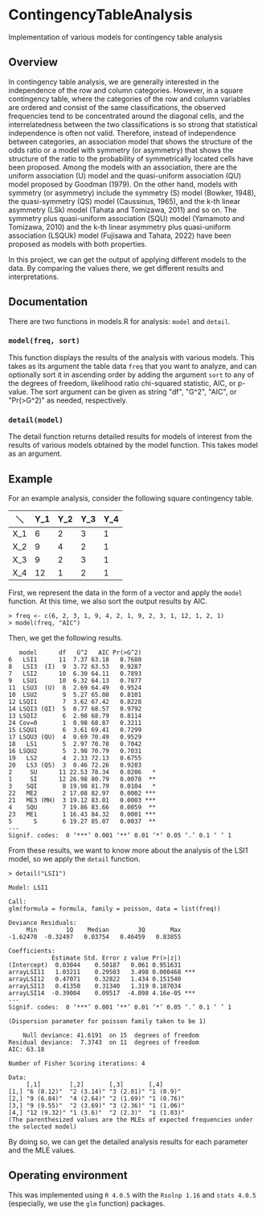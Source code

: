 # ContingencyTableAnalysis

Implementation of various models for contingency table analysis

## Overview

In contingency table analysis, we are generally interested in the independence of the row and column categories.
However, in a square contingency table, where the categories of the row and column variables are ordered and consist of the same classifications, the observed frequencies tend to be concentrated around the diagonal cells, and the interrelatedness between the two classifications is so strong that statistical independence is often not valid.
Therefore, instead of independence between categories, an association model that shows the structure of the odds ratio or a model with symmetry (or asymmetry) that shows the structure of the ratio to the probability of symmetrically located cells have been proposed.
Among the models with an association, there are the uniform association (U) model and the quasi-uniform association (QU) model proposed by Goodman (1979).
On the other hand, models with symmetry (or asymmetry) include the symmetry (S) model (Bowker, 1948), the quasi-symmetry (QS) model (Caussinus, 1965), and the k-th linear asymmetry (LSk) model (Tahata and Tomizawa, 2011) and so on.
The symmetry plus quasi-uniform association (SQU) model (Yamamoto and Tomizawa, 2010) and the k-th linear asymmetry plus quasi-uniform association (LSQUk) model (Fujisawa and Tahata, 2022) have been proposed as models with both properties.

In this project, we can get the output of applying different models to the data.
By comparing the values there, we get different results and interpretations.

## Documentation

There are two functions in models.R for analysis: `model` and `detail`.

### `model(freq, sort)`

This function displays the results of the analysis with various models.
This takes as its argument the table data `freq` that you want to analyze, and can optionally sort it in ascending order by adding the argument `sort` to any of the degrees of freedom, likelihood ratio chi-squared statistic, AIC, or p-value.
The sort argument can be given as string "df", "G^2", "AIC", or "Pr(>G^2)" as needed, respectively.

### `detail(model)`

The detail function returns detailed results for models of interest from the results of various models obtained by the model function.
This takes model as an argument.

## Example

For an example analysis, consider the following square contingency table.

| ＼  | Y_1 | Y_2 | Y_3 | Y_4 |
| --- | --- | --- | --- | --- |
| X_1 | 6   | 2   | 3   | 1   |
| X_2 | 9   | 4   | 2   | 1   |
| X_3 | 9   | 2   | 3   | 1   |
| X_4 | 12  | 1   | 2   | 1   |

First, we represent the data in the form of a vector and apply the `model` function.
At this time, we also sort the output results by AIC.

```
> freq <- c(6, 2, 3, 1, 9, 4, 2, 1, 9, 2, 3, 1, 12, 1, 2, 1)
> model(freq, "AIC")
```

Then, we get the following results.

```
   model      df   G^2   AIC Pr(>G^2)
6   LSI1      11  7.37 63.18   0.7680
8   LSI3  (I)  9  3.72 63.53   0.9287
7   LSI2      10  6.30 64.11   0.7893
9   LSU1      10  6.32 64.13   0.7877
11  LSU3  (U)  8  2.69 64.49   0.9524
10  LSU2       9  5.27 65.08   0.8101
12 LSQI1       7  3.62 67.42   0.8228
14 LSQI3 (QI)  5  0.77 68.57   0.9792
13 LSQI2       6  2.98 68.79   0.8114
24 Cov=0       1  0.98 68.87   0.3211
15 LSQU1       6  3.61 69.41   0.7299
17 LSQU3 (QU)  4  0.69 70.49   0.9529
18   LS1       5  2.97 70.78   0.7042
16 LSQU2       5  2.98 70.79   0.7031
19   LS2       4  2.33 72.13   0.6755
20   LS3 (QS)  3  0.46 72.26   0.9283
2     SU      11 22.53 78.34   0.0206   *
1     SI      12 26.98 80.79   0.0078  **
3    SQI       8 19.98 81.79   0.0104   *
22   ME2       2 17.08 82.97   0.0002 ***
21   ME3 (MH)  3 19.12 83.01   0.0003 ***
4    SQU       7 19.86 83.66   0.0059  **
23   ME1       1 16.43 84.32   0.0001 ***
5      S       6 19.27 85.07   0.0037  **
---
Signif. codes:  0 ‘***’ 0.001 ‘**’ 0.01 ‘*’ 0.05 ‘.’ 0.1 ‘ ’ 1
```

From these results, we want to know more about the analysis of the LSI1 model, so we apply the `detail` function.

```
> detail("LSI1")
```

```
Model: LSI1

Call:
glm(formula = formula, family = poisson, data = list(freq))

Deviance Residuals:
     Min        1Q    Median        3Q       Max
-1.62470  -0.32497   0.03754   0.46459   0.83855

Coefficients:
            Estimate Std. Error z value Pr(>|z|)
(Intercept)  0.03044    0.50187   0.061 0.951631
arrayLSI11   1.03211    0.29503   3.498 0.000468 ***
arrayLSI12   0.47071    0.32822   1.434 0.151540
arrayLSI13   0.41350    0.31340   1.319 0.187034
arrayLSI14  -0.39004    0.09517  -4.098 4.16e-05 ***
---
Signif. codes:  0 ‘***’ 0.001 ‘**’ 0.01 ‘*’ 0.05 ‘.’ 0.1 ‘ ’ 1

(Dispersion parameter for poisson family taken to be 1)

    Null deviance: 41.6191  on 15  degrees of freedom
Residual deviance:  7.3743  on 11  degrees of freedom
AIC: 63.18

Number of Fisher Scoring iterations: 4

Data:
     [,1]        [,2]       [,3]       [,4]
[1,] "6 (8.12)"  "2 (3.14)" "3 (2.01)" "1 (0.9)"
[2,] "9 (6.84)"  "4 (2.64)" "2 (1.69)" "1 (0.76)"
[3,] "9 (9.55)"  "2 (3.69)" "3 (2.36)" "1 (1.06)"
[4,] "12 (9.32)" "1 (3.6)"  "2 (2.3)"  "1 (1.03)"
(The parenthesized values are the MLEs of expected frequencies under the selected model)
```

By doing so, we can get the detailed analysis results for each parameter and the MLE values.

## Operating environment

This was implemented using `R 4.0.5` with the `Rsolnp 1.16` and `stats 4.0.5` (especially, we use the `glm` function) packages.
